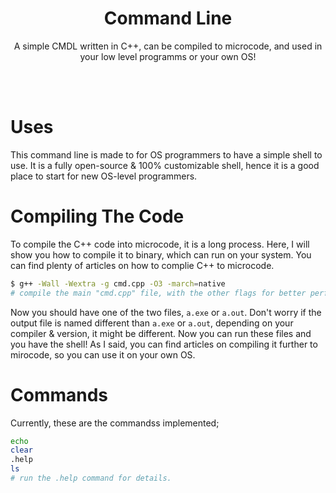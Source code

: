 <div align="center">

# Command Line
A simple CMDL written in C++, can be compiled to microcode, and used in your low level programms or your own OS!

</div>

<br />
<br />

# Uses
This command line is made to for OS programmers to have a simple shell to use. It is a fully open-source & 100% customizable shell, hence it is a good place to start for new OS-level programmers.

# Compiling The Code
To compile the C++ code into microcode, it is a long process. Here, I will show you how to compile it to binary, which can run on your system. You can find plenty of articles on how to complie C++ to microcode.

```sh
$ g++ -Wall -Wextra -g cmd.cpp -O3 -march=native
# compile the main "cmd.cpp" file, with the other flags for better performance.
```

Now you should have one of the two files, `a.exe` or `a.out`. Don't worry if the output file is named different than `a.exe` or `a.out`, depending on your compiler & version, it might be different. Now you can run these files and you have the shell! As I said, you can find articles on compiling it further to mirocode, so you can use it on your own OS.

# Commands
Currently, these are the commandss implemented;
```sh
echo
clear
.help
ls
# run the .help command for details.
```